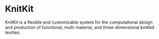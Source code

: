 # KnitKit
KnitKit is a flexible and customizable system for the computational design and production of functional, multi-material, and three-dimensional knitted textiles.
